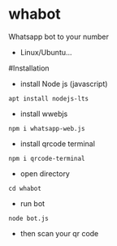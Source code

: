 # whabot
Whatsapp bot to your number

- Linux/Ubuntu...

#Installation
- install Node js (javascript)
```
apt install nodejs-lts
```

- install wwebjs
```
npm i whatsapp-web.js
```

- install qrcode terminal
```
npm i qrcode-terminal
```

- open directory
```
cd whabot
```

- run bot
```
node bot.js
```

- then scan your qr code
